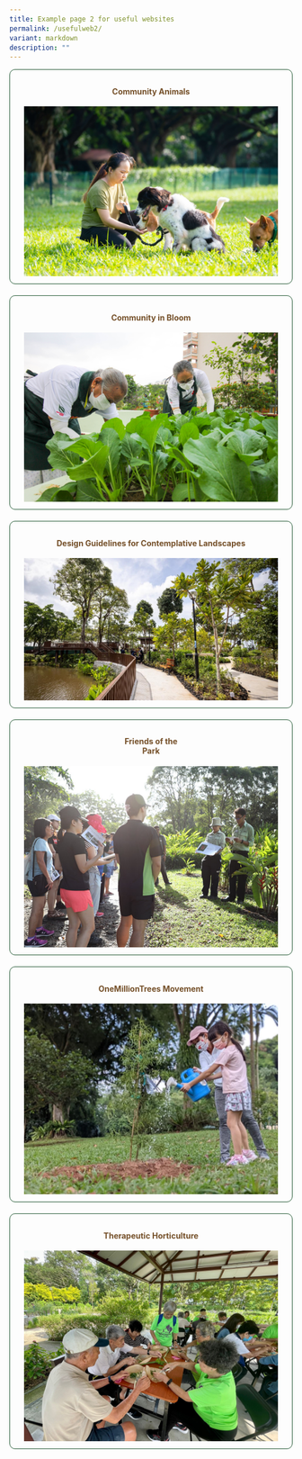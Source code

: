 ```yaml
---
title: Example page 2 for useful websites
permalink: /usefulweb2/
variant: markdown
description: ""
---
```

<style>
	.wrapper {
		display: grid;
		grid-template-columns: repeat(auto-fit, minmax(275px, 1fr));
		grid-template-rows: auto-fit;
		column-gap: 20px;
		row-gap: 20px;
	}

	.box {
		border: solid 1px #215732 ;
		border-radius: 10px;
		padding: 10px 25px 10px 25px;
		text-align:center;
	}
	
	a:link.button, a:visited.button {
		text-decoration:none;
		color: #744F28;
	}
	
	a:hover.button {
		border: solid 5px #215732;
		border-radius: 16px;
	}

	a[target="_blank"]:after {
		content: none;
		margin: 0 3px 0 5px;
	}
</style>

<section>
	<div class="wrapper">
		<a class="button" rel="noopener noreferrer" target="_blank" href="https://go.gov.sg/community-animals"><div class="box">
			<h4>Community Animals</h4>
			<img src="/images/Community%20animals/cam2dog.jpg"><br>
		</div></a>
		<a class="button" target="_blank" href="https://go.gov.sg/gardeningsg-community-gardens"><div class="box">
			<h4>Community in Bloom</h4>
			<img src="/images/CIB/thegivinggardenatkimtian_jacquelinechua_2021-11-07%20(6).jpg"><br>
		</div></a>
		<a class="button" target="_blank" href="https://go.gov.sg/contemplative-landscape-design-guidelines"><div class="box">
			<h4>Design Guidelines for Contemplative Landscapes</h4>
			<img src="/images/design_landscape_MicrosoftTeams_image.png"><br>
		</div></a>
		<a class="button" target="_blank" href="https://go.gov.sg/fotp-nk"><div class="box">
			<h4>Friends of the<br>Park</h4>
			<img src="/images/FOTP/fotp%20briefing.png"><br>
		</div></a>
		<a class="button" target="_blank" href="https://go.gov.sg/omt-nk"><div class="box">
			<h4>OneMillionTrees Movement</h4>
			<img src="/images/OMT/mpdb5763.JPG"><br>
		</div></a>
		<a class="button" rel="noopener noreferrer" target="_blank" href="https://go.gov.sg/theraputic-horticulture"><div class="box">
			<h4>Therapeutic Horticulture</h4>
			<img src="/images/TH%20Activities/bukit%20gombak%20scent%20bag%20and%20soil%20mixing%20.jpg"><br>
		</div></a>
	</div>
</section>